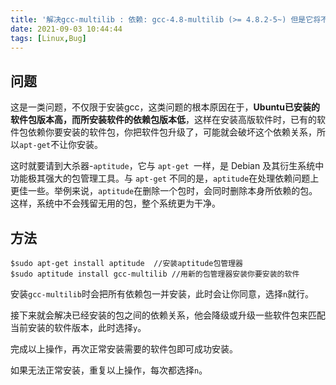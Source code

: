 ```yaml
---
title: '解决gcc-multilib : 依赖: gcc-4.8-multilib (>= 4.8.2-5~) 但是它将不会被安装'
date: 2021-09-03 10:44:44
tags: [Linux,Bug]
---
```


## 问题
这是一类问题，不仅限于安装gcc，这类问题的根本原因在于，**Ubuntu已安装的软件包版本高，而所安装软件的依赖包版本低**，这样在安装高版软件时，已有的软件包依赖你要安装的软件包，你把软件包升级了，可能就会破坏这个依赖关系，所以`apt-get`不让你安装。

这时就要请到大杀器-`aptitude`，它与 `apt-get `一样，是 Debian 及其衍生系统中功能极其强大的包管理工具。与 `apt-get` 不同的是，`aptitude`在处理依赖问题上更佳一些。举例来说，`aptitude`在删除一个包时，会同时删除本身所依赖的包。这样，系统中不会残留无用的包，整个系统更为干净。


## 方法
```
$sudo apt-get install aptitude  //安装aptitude包管理器
$sudo aptitude install gcc-multilib //用新的包管理器安装你要安装的软件
```
安装`gcc-multilib`时会把所有依赖包一并安装，此时会让你同意，选择`n`就行。

接下来就会解决已经安装的包之间的依赖关系，他会降级或升级一些软件包来匹配当前安装的软件版本，此时选择`y`。

完成以上操作，再次正常安装需要的软件包即可成功安装。

如果无法正常安装，重复以上操作，每次都选择`n`。